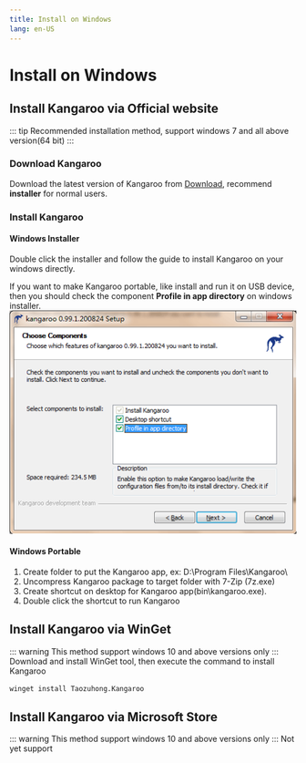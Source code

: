```yaml
---
title: Install on Windows
lang: en-US
---
```


# Install on Windows

## Install Kangaroo via Official website
::: tip
Recommended installation method, support windows 7 and all above version(64 bit)
:::

### Download Kangaroo
Download the latest version of Kangaroo from [Download](../download), recommend **installer** for normal users.

### Install Kangaroo
#### Windows Installer
Double click the installer and follow the guide to install Kangaroo on your windows directly.

If you want to make Kangaroo portable, like install and run it on USB device, then you should check the component **Profile in app directory** on windows installer.
![Make Kangaroo portable](../images/installer-windows-portable.png)

#### Windows Portable
1. Create folder to put the Kangaroo app, ex: D:\Program Files\Kangaroo\
2. Uncompress Kangaroo package to target folder with 7-Zip (7z.exe)
3. Create shortcut on desktop for Kangaroo app(bin\kangaroo.exe).
4. Double click the shortcut to run Kangaroo

## Install Kangaroo via WinGet
::: warning
This method support windows 10 and above versions only
:::
Download and install WinGet tool, then execute the command to install Kangaroo
```cmd
winget install Taozuhong.Kangaroo
```

## Install Kangaroo via Microsoft Store
::: warning
This method support windows 10 and above versions only
:::
Not yet support

<Vssue :issue-id="4" :title="$title" />
